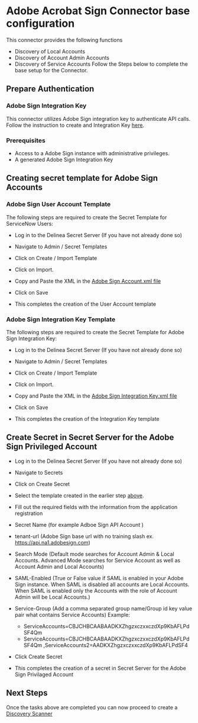 # Adobe Acrobat Sign Connector base configuration
This connector provides the following functions
- Discovery of Local Accounts
- Discovery of Account Admin Accounts
- Discovery of Service Accounts
Follow the Steps below to complete the base setup for the Connector.
## Prepare Authentication
### Adobe Sign Integration Key
This connector utilizes Adobe Sign integration key to authenticate API calls.
Follow the instruction to create and Integration Key [here](https://helpx.adobe.com/sign/kb/how-to-create-an-integration-key.html).
### Prerequisites
- Access to a Adobe Sign instance with administrative privileges.
- A generated Adobe Sign Integration Key
  
## Creating secret template for Adobe Sign Accounts
### Adobe Sign User Account Template
The following steps are required to create the Secret Template for ServiceNow Users:

- Log in to the Delinea Secret Server (If you have not already done so)

- Navigate to Admin / Secret Templates

- Click on Create / Import Template

- Click on Import.

- Copy and Paste the XML in the [Adobe Sign Account.xml file](./Templates/Adobe%20Sign%20Account.xml)

- Click on Save

- This completes the creation of the User Account template

### Adobe Sign Integration Key Template  

The following steps are required to create the Secret Template for Adobe Sign Integration Key: 

- Log in to the Delinea Secret Server (If you have not already done so)

- Navigate to Admin / Secret Templates

- Click on Create / Import Template

- Click on Import.

- Copy and Paste the XML in the [Adobe Sign Integration Key.xml file](./Templates/Adobe%20Sign%20Integration%20Key.xml)

- Click on Save

- This completes the creation of the Integration Key template 
  

## Create Secret in Secret Server for the Adobe Sign Privileged Account

- Log in to the Delinea Secret Server (If you have not already done so)

- Navigate to Secrets

- Click on Create Secret

- Select the template created in the earlier step [above](#adobe-sign-integration-key-template).

- Fill out the required fields with the information from the application registration

- Secret Name (for example Adboe Sign API Account )

- tenant-url (Adobe Sign base url with no training slash ex. https://api.na1.adobesign.com)

- Search Mode (Default mode searches for Account Admin & Local Accounts. Advanced Mode searches for Service Account as well as Account Admin and Local Accounts)

- SAML-Enabled (True or False value if SAML is enabled in your Adobe Sign instance. When SAML is disabled all accounts are Local Accounts. When SAML is enabled only the Accounts with the role of Account Admin will be Local Accounts.)

- Service-Group (Add a comma separated  group name/Group id key value pair what contains Service Accounts)
Example:
	- ServiceAccounts=CBJCHBCAABAADKXZhgzxczxxczdXp9KbAFLPdSF4Qm 
	-  ServiceAccounts=CBJCHBCAABAADKXZhgzxczxxczdXp9KbAFLPdSF4Qm ,ServiceAccounts2=AADKXZhgzxczxxczdXp9KbAFLPdSF4

- Click Create Secret

- This completes the creation of a secret in Secret Server for the Adobe Sign Privilaged Account

## Next Steps

Once the tasks above are completed you can now proceed to create a [Discovery Scanner](./Discovery/readme.md)